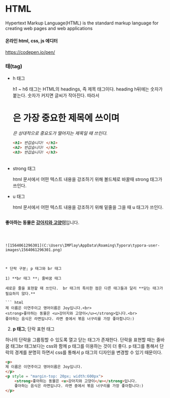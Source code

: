 # HTML

Hypertext Markup Language(HTML) is the standard markup language for creating web pages and web applications



#### 온라인 html, css, js  에디터 

https://codepen.io/pen/



### 태(tag)

* h 태그

  h1 ~ h6 태그는 HTML의 headings, 즉 제목 태그이다. heading h뒤에는 숫자가 붙는다.  숫자가 커지면 글씨가 작아진다. 따라서 <h1>은 가장 중요한 제목에 쓰이며 <h6>은 상대적으로 중요도가 떨어지는 제목일 때 쓰인다.
  
  ``` html
  <h1> 반갑습니다! </h1>
  <h2> 반갑습니다! </h2>
  <h3> 반갑습니다! </h3>
  ```

* strong 태그

  html 문서에서 어떤 텍스트 내용을 강조하기 위해 볼드체로 바꿀때 strong 태그가 쓰인다.

  

* u 태그

  html 문서에서 어떤 텍스트 내용을 강조하기 위해 밑줄을 그을 때 u 태그가 쓰인다.

  ```html
<strong>좋아하는 동물은 <u>강아지와 고양이</u></strong>입니다.
  ```
  
  
  
  ![1564061296301](C:\Users\IMPlay\AppData\Roaming\Typora\typora-user-images\1564061296301.png)



* 단락 구분; p 태그와 br 태그

  1) **br 태그 **; 줄바꿈 태그

  새로운 줄을 표현할 때 쓰인다.  br 태그의 특이한 점은 다른 태그들과 달리 **닫는 태그가 필요하지 않다.**

  ``` html
  제 이름은 이연주이고 영어이름은 Joy입니다.<br>
  <strong>좋아하는 동물은 <u>강아지와 고양이</u></strong>입니다.<br>
  좋아하는 음식은 라면입니다. 라면 중에서 볶음 너구리를 가장 좋아합니다:) 
  
  ```

  2) **p 태그**; 단락 표현 태그

  하나의 단락을 그룹핑할 수 있도록 열고 닫는 태그가 존재한다. 단락을 표현할 때는 줄바꿈 태그br 태그보다는 css와 함께 p 태그를 이용하는 것이 더 좋다. p 태그를 통해서 단락의 경계를 분명히 하면서 css를 통해서 p 태그의 디자인을 변경할 수 있기 때문이다.

  ``` html
  <p>
  제 이름은 이연주이고 영어이름은 Joy입니다.
  </p>
  <p style = "margin-top: 20px; width:600px">
      <strong>좋아하는 동물은 <u>강아지와 고양이</u></strong>입니다.
      좋아하는 음식은 라면입니다. 라면 중에서 볶음 너구리를 가장 좋아합니다:) 
  </p>
  ```

  
